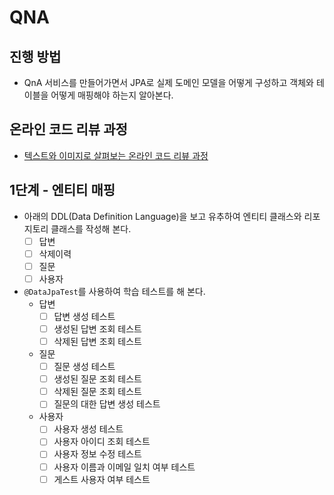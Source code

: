 # QNA
## 진행 방법
* QnA 서비스를 만들어가면서 JPA로 실제 도메인 모델을 어떻게 구성하고 객체와 테이블을 어떻게 매핑해야 하는지 알아본다.

## 온라인 코드 리뷰 과정
* [텍스트와 이미지로 살펴보는 온라인 코드 리뷰 과정](https://github.com/next-step/nextstep-docs/tree/master/codereview)

## 1단계 - 엔티티 매핑
 - 아래의 DDL(Data Definition Language)을 보고 유추하여 엔티티 클래스와 리포지토리 클래스를 작성해 본다.
   - [ ] 답변
   - [ ] 삭제이력
   - [ ] 질문
   - [ ] 사용자
 - `@DataJpaTest`를 사용하여 학습 테스트를 해 본다.
   - 답변 
     - [ ] 답변 생성 테스트
     - [ ] 생성된 답변 조회 테스트
     - [ ] 삭제된 답변 조회 테스트
   - 질문
     - [ ] 질문 생성 테스트
     - [ ] 생성된 질문 조회 테스트
     - [ ] 삭제된 질문 조회 테스트
     - [ ] 질문의 대한 답변 생성 테스트
   - 사용자
     - [ ] 사용자 생성 테스트
     - [ ] 사용자 아이디 조회 테스트
     - [ ] 사용자 정보 수정 테스트
     - [ ] 사용자 이름과 이메일 일치 여부 테스트
     - [ ] 게스트 사용자 여부 테스트